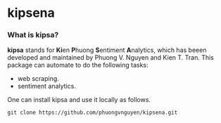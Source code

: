 # kipsena

### What is kipsa?
**kipsa** stands for **Ki**en **P**huong **S**entiment **A**nalytics, which has beeen developed and maintained by Phuong V. Nguyen and Kien T. Tran. This package can automate to do the following tasks:

- web scraping.
- sentiment analytics.

One can install kipsa and use it locally as follows.

```
git clone https://github.com/phuongvnguyen/kipsena.git
```
